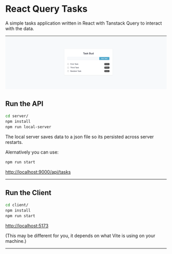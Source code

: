 # React Query Tasks
A simple tasks application written in React with Tanstack Query to interact with the data.

![](docs/screenshot-1.png)

## Run the API

```sh
cd server/
npm install
npm run local-server
```
The local server saves data to a json file so its persisted across server restarts.

Alernatively you can use:

```sh
npm run start
```

<http://localhost:9000/api/tasks>

---
## Run the Client

```sh
cd client/
npm install
npm run start
```

<http://localhost:5173>

(This may be different for you, it depends on what Vite is using on your machine.)

---


